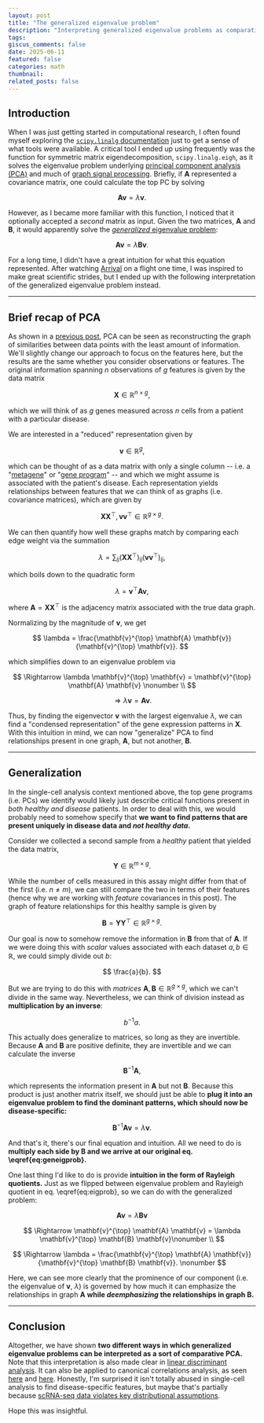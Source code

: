 ```yaml
---
layout: post
title: "The generalized eigenvalue problem"
description: "Interpreting generalized eigenvalue problems as comparative PCA"
tags:
giscus_comments: false
date: 2025-06-11
featured: false
categories: math
thumbnail:
related_posts: false
---
```


## Introduction

When I was just getting started in computational research, I often found myself exploring the [`scipy.linalg` documentation](https://docs.scipy.org/doc/scipy/reference/linalg.html) just to get a sense of what tools were available.
A critical tool I ended up using frequently was the function for symmetric matrix eigendecomposition, `scipy.linalg.eigh`, as it solves the eigenvalue problem underlying [principal component analysis (PCA)](/blog/2025/pca) and much of [graph signal processing](/blog/2025/graph-fourier).
Briefly, if $\mathbf{A}$ represented a covariance matrix, one could calculate the top PC by solving

$$
\mathbf{A} \mathbf{v} = \lambda \mathbf{v}.
$$

However, as I became more familiar with this function, I noticed that it optionally accepted a *second* matrix as input.
Given the two matrices, $\mathbf{A}$ and $\mathbf{B}$, it would apparently solve the [*generalized* eigenvalue problem](https://arxiv.org/abs/1903.11240):

$$
\begin{equation} \label{eq:geneigprob}
    \mathbf{A} \mathbf{v} = \lambda \mathbf{B} \mathbf{v}.
\end{equation}
$$

For a long time, I didn't have a great intuition for what this equation represented.
After watching [Arrival](https://en.wikipedia.org/wiki/Arrival_(film)) on a flight one time, I was inspired to make great scientific strides, but I ended up with the following interpretation of the generalized eigenvalue problem instead.

---


## Brief recap of PCA

As shown in a [previous post](/blog/2025/pca), PCA can be seen as reconstructing the graph of similarities between data points with the least amount of information.
We'll slightly change our approach to focus on the features here, but the results are the same whether you consider observations or features.
The original information spanning $n$ observations of $g$ features is given by the data matrix

$$
\mathbf{X} \in \mathbb{R}^{n \times g},
$$

which we will think of as $g$ genes measured across $n$ cells from a patient with a particular disease.

We are interested in a "reduced" representation given by

$$
\mathbf{v} \in \mathbb{R}^{g},
$$

which can be thought of as a data matrix with only a single column -- i.e. a "[metagene](https://www.pnas.org/doi/full/10.1073/pnas.0308531101)" or "[gene program](https://elifesciences.org/articles/43803)" -- and which we might assume is associated with the patient's disease.
Each representation yields relationships between features that we can think of as graphs (i.e. covariance matrices), which are given by

$$
\mathbf{X} \mathbf{X}^{\top}, \mathbf{v} \mathbf{v}^{\top} \in \mathbb{R}^{g \times g}.
$$

We can then quantify how well these graphs match by comparing each edge weight via the summation

$$
\lambda = \sum_{ij} (\mathbf{X} \mathbf{X}^{\top})_{ij} (\mathbf{v} \mathbf{v}^{\top})_{ij},
$$

which boils down to the quadratic form

$$
\lambda = \mathbf{v}^{\top} \mathbf{A} \mathbf{v},
$$

where $\mathbf{A} = \mathbf{X} \mathbf{X}^{\top}$ is the adjacency matrix associated with the true data graph.

Normalizing by the magnitude of $\mathbf{v}$, we get

$$
\lambda = \frac{\mathbf{v}^{\top} \mathbf{A} \mathbf{v}}{\mathbf{v}^{\top} \mathbf{v}}.
$$

which simplifies down to an eigenvalue problem via

$$
\Rightarrow \lambda \mathbf{v}^{\top} \mathbf{v} = \mathbf{v}^{\top} \mathbf{A} \mathbf{v} \nonumber \\
$$

$$
\begin{equation} \label{eq:eigprob}
    \Rightarrow \lambda \mathbf{v} = \mathbf{A} \mathbf{v}.
\end{equation}
$$

Thus, by finding the eigenvector $\mathbf{v}$ with the largest eigenvalue $\lambda$, we can find a "condensed representation" of the gene expression patterns in $\mathbf{X}$.
With this intuition in mind, we can now "generalize" PCA to find relationships present in one graph, $\mathbf{A}$, but not another, $\mathbf{B}$.

---


## Generalization

In the single-cell analysis context mentioned above, the top gene programs (i.e. PCs) we identify would likely just describe critical functions present in *both healthy and disease* patients.
In order to deal with this, we would probably need to somehow specify that **we want to find patterns that are present uniquely in disease data and *not healthy data*.**

Consider we collected a second sample from a *healthy* patient that yielded the data matrix,

$$
\mathbf{Y} \in \mathbb{R}^{m \times g}.
$$

While the number of cells measured in this assay might differ from that of the first (i.e. $n\neq m$), we can still compare the two in terms of their features (hence why we are working with *feature* covariances in this post).
The graph of feature relationships for this healthy sample is given by

$$
\mathbf{B} = \mathbf{Y} \mathbf{Y}^{\top} \in \mathbb{R}^{g \times g}.
$$

Our goal is now to somehow remove the information in $\mathbf{B}$ from that of $\mathbf{A}$.
If we were doing this with *scalar* values associated with each dataset $a,b \in \mathbb{R}$, we could simply divide out $b$:

$$
\frac{a}{b}.
$$

But we are trying to do this with *matrices* $\mathbf{A}, \mathbf{B} \in \mathbb{R}^{g \times g}$, which we can't divide in the same way.
Nevertheless, we can think of division instead as **multiplication by an inverse**:

$$
b^{-1} a.
$$

This actually does generalize to matrices, so long as they are invertible.
Because $\mathbf{A}$ and $\mathbf{B}$ are positive definite, they are invertible and we can calculate the inverse

$$
\mathbf{B}^{-1} \mathbf{A},
$$

which represents the information present in $\mathbf{A}$ but not $\mathbf{B}$.
Because this product is just another matrix itself, we should just be able to **plug it into an eigenvalue problem to find the dominant patterns, which should now be disease-specific:**

$$
\mathbf{B}^{-1} \mathbf{A} \mathbf{v} = \lambda \mathbf{v}.
$$

And that's it, there's our final equation and intuition.
All we need to do is **multiply each side by $\mathbf{B}$ and we arrive at our original eq. \eqref{eq:geneigprob}.**

One last thing I'd like to do is provide **intuition in the form of Rayleigh quotients.**
Just as we flipped between eigenvalue problem and Rayleigh quotient in eq. \eqref{eq:eigprob}, so we can do with the generalized problem:

$$
\mathbf{A} \mathbf{v} = \lambda \mathbf{B} \mathbf{v}
$$

$$
\Rightarrow \mathbf{v}^{\top} \mathbf{A} \mathbf{v} = \lambda \mathbf{v}^{\top} \mathbf{B} \mathbf{v}\nonumber \\
$$

$$
\Rightarrow \lambda = \frac{\mathbf{v}^{\top} \mathbf{A} \mathbf{v}}{\mathbf{v}^{\top} \mathbf{B} \mathbf{v}}. \nonumber
$$

Here, we can see more clearly that the prominence of our component (i.e. the eigenvalue of $\mathbf{v}$, $\lambda$) is governed by how much it can emphasize the relationships in graph $\mathbf{A}$ **while *deemphasizing* the relationships in graph $\mathbf{B}$.**

---


## Conclusion

Altogether, we have shown **two different ways in which generalized eigenvalue problems can be interpreted as a sort of comparative PCA.**
Note that this interpretation is also made clear in [linear discriminant analysis](https://en.wikipedia.org/wiki/Linear_discriminant_analysis#Multiclass_LDA).
It can also be applied to canonical correlations analysis, as seen [here](https://cca-zoo.readthedocs.io/en/dev/documentation/maths.html) and [here](https://gregorygundersen.com/blog/2018/07/17/cca/).
Honestly, I'm surprised it isn't totally abused in single-cell analysis to find disease-specific features, but maybe that's partially because [scRNA-seq data violates key distributional assumptions](https://www.nature.com/articles/s41592-023-01814-1).

Hope this was insightful.
